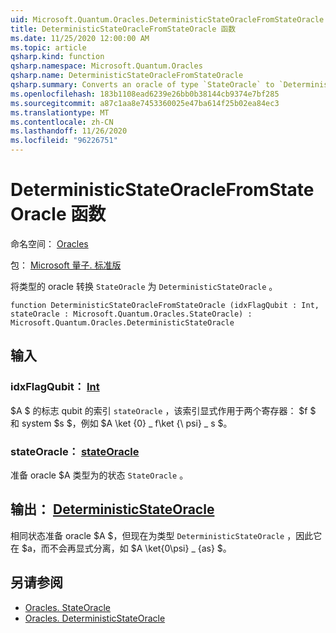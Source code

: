 ```yaml
---
uid: Microsoft.Quantum.Oracles.DeterministicStateOracleFromStateOracle
title: DeterministicStateOracleFromStateOracle 函数
ms.date: 11/25/2020 12:00:00 AM
ms.topic: article
qsharp.kind: function
qsharp.namespace: Microsoft.Quantum.Oracles
qsharp.name: DeterministicStateOracleFromStateOracle
qsharp.summary: Converts an oracle of type `StateOracle` to `DeterministicStateOracle`.
ms.openlocfilehash: 183b1108ead6239e26bb0b38144cb9374e7bf285
ms.sourcegitcommit: a87c1aa8e7453360025e47ba614f25b02ea84ec3
ms.translationtype: MT
ms.contentlocale: zh-CN
ms.lasthandoff: 11/26/2020
ms.locfileid: "96226751"
---
```

# <a name="deterministicstateoraclefromstateoracle-function"></a>DeterministicStateOracleFromStateOracle 函数

命名空间： [Oracles](xref:Microsoft.Quantum.Oracles)

包： [Microsoft 量子. 标准版](https://nuget.org/packages/Microsoft.Quantum.Standard)


将类型的 oracle 转换 `StateOracle` 为 `DeterministicStateOracle` 。

```qsharp
function DeterministicStateOracleFromStateOracle (idxFlagQubit : Int, stateOracle : Microsoft.Quantum.Oracles.StateOracle) : Microsoft.Quantum.Oracles.DeterministicStateOracle
```


## <a name="input"></a>输入

### <a name="idxflagqubit--int"></a>idxFlagQubit： [Int](xref:microsoft.quantum.lang-ref.int)

$A $ 的标志 qubit 的索引 `stateOracle` ，该索引显式作用于两个寄存器： $f $ 和 system $s $，例如 $A \ket {0} \_ f\ket {\ psi} \_ s $。


### <a name="stateoracle--stateoracle"></a>stateOracle： [stateOracle](xref:Microsoft.Quantum.Oracles.StateOracle)

准备 oracle $A 类型为的状态 `StateOracle` 。



## <a name="output--deterministicstateoracle"></a>输出： [DeterministicStateOracle](xref:Microsoft.Quantum.Oracles.DeterministicStateOracle)

相同状态准备 oracle $A $，但现在为类型 `DeterministicStateOracle` ，因此它在 $a，而不会再显式分离，如 $A \ket{0\psi} \_ {as} $。

## <a name="see-also"></a>另请参阅

- [Oracles. StateOracle](xref:Microsoft.Quantum.Oracles.StateOracle)
- [Oracles. DeterministicStateOracle](xref:Microsoft.Quantum.Oracles.DeterministicStateOracle)